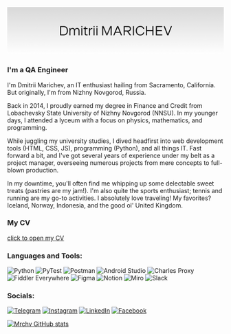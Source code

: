 <img src="https://github.com/mrchv/mrchv/blob/main/assets/header.png" alt="Dmitrii Marichev" width="1000"/>

### I'm a QA Engineer

I'm Dmitrii Marichev, an IT enthusiast hailing from Sacramento, California. But originally, I'm from Nizhny Novgorod, Russia.

Back in 2014, I proudly earned my degree in Finance and Credit from Lobachevsky State University of Nizhny Novgorod (NNSU). In my younger days, I attended a lyceum with a focus on physics, mathematics, and programming.

While juggling my university studies, I dived headfirst into web development tools (HTML, CSS, JS), programming (Python), and all things IT. Fast forward a bit, and I've got several years of experience under my belt as a project manager, overseeing numerous projects from mere concepts to full-blown production.

In my downtime, you'll often find me whipping up some delectable sweet treats (pastries are my jam!). I'm also quite the sports enthusiast; tennis and running are my go-to activities. I absolutely love traveling! My favorites? Iceland, Norway, Indonesia, and the good ol' United Kingdom.

### My CV
[click to open my CV](https://github.com/mrchv/mrchv/blob/main/assets/CV_Marichev_QA_Engineer.pdf)


### Languages and Tools:
![Python](https://img.shields.io/badge/-Python-090909?style=for-the-badge&logo=python&logoColor=47C5FB)
![PyTest](https://img.shields.io/badge/-PyTest-090909?style=for-the-badge&logo=pytest&logoColor=097CDB)
![Postman](https://img.shields.io/badge/-Postman-090909?style=for-the-badge&logo=Postman&logoColor=F8C52C)
![Android Studio](https://img.shields.io/badge/-AndroidStudio-090909?style=for-the-badge&logo=AndroidStudio&logoColor=E9D54D)
![Charles Proxy](https://img.shields.io/badge/-Charles_Proxy-090909?style=for-the-badge)
![Fiddler Everywhere](https://img.shields.io/badge/-Fiddler-090909?style=for-the-badge)
![Figma](https://img.shields.io/badge/-Figma-090909?style=for-the-badge&logo=figma&logoColor=47C5FB)
![Notion](https://img.shields.io/badge/-Notion-090909?style=for-the-badge&logo=notion&logoColor=47C5FB)
![Miro](https://img.shields.io/badge/-Miro-090909?style=for-the-badge&logo=miro&logoColor=47C5FB)
![Slack](https://img.shields.io/badge/-Slack-090909?style=for-the-badge&logo=slack&logoColor=47C5FB)

### Socials:
[![Telegram](https://img.shields.io/badge/-Telegram-090909?style=for-the-badge&logo=telegram&logoColor=27A0D9)](https://t.me/mrchv)
[![Instagram](https://img.shields.io/badge/-Instagram-090909?style=for-the-badge&logo=instagram&logoColor=B4068E)](https://www.instagram.com/mrchv)
[![LinkedIn](https://img.shields.io/badge/-LinkedIn-090909?style=for-the-badge&logo=linkedin&logoColor=007BB6)](https://www.linkedin.com/in/mrchv)
[![Facebook](https://img.shields.io/badge/-Facebook-090909?style=for-the-badge&logo=Facebook&logoColor=1195F5)](https://www.facebook.com/marichev)

[![Mrchv GitHub stats](https://github-readme-stats.vercel.app/api?username=mrchv)](https://github.com/mrchv/mrchv)

<!--
**mrchv/mrchv** is a ✨ _special_ ✨ repository because its `README.md` (this file) appears on your GitHub profile.

Here are some ideas to get you started:

- 🔭 I’m currently working on ...
- 🌱 I’m currently learning ...
- 👯 I’m looking to collaborate on ...
- 🤔 I’m looking for help with ...
- 💬 Ask me about ...
- 📫 How to reach me: ...
- 😄 Pronouns: ...
- ⚡ Fun fact: ...
-->
